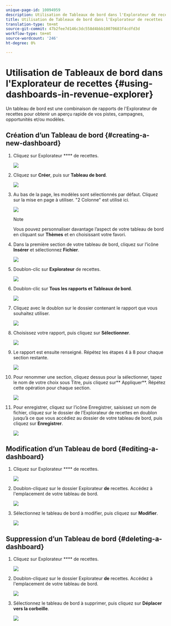 ```yaml
---
unique-page-id: 10094959
description: Utilisation de Tableaux de bord dans l'Explorateur de recettes - Documents marketing - Documentation du produit
title: Utilisation de Tableaux de bord dans l'Explorateur de recettes
translation-type: tm+mt
source-git-commit: 47b2fee7d146c3dc558d4bbb10070683f4cdfd3d
workflow-type: tm+mt
source-wordcount: '246'
ht-degree: 0%

---
```



# Utilisation de Tableaux de bord dans l&#39;Explorateur de recettes {#using-dashboards-in-revenue-explorer}

Un tableau de bord est une combinaison de rapports de l&#39;Explorateur de recettes pour obtenir un aperçu rapide de vos pistes, campagnes, opportunités et/ou modèles.

## Création d’un Tableau de bord {#creating-a-new-dashboard}

1. Cliquez sur Explorateur **** de recettes.

   ![](assets/one.png)

1. Cliquez sur **Créer**, puis sur **Tableau de bord**.

   ![](assets/two.png)

1. Au bas de la page, les modèles sont sélectionnés par défaut. Cliquez sur la mise en page à utiliser. &quot;2 Colonne&quot; est utilisé ici.

   ![](assets/three.png)

   >[!NOTE]
   >
   >Vous pouvez personnaliser davantage l’aspect de votre tableau de bord en cliquant sur **Thèmes** et en choisissant votre favori.

1. Dans la première section de votre tableau de bord, cliquez sur l’icône **Insérer** et sélectionnez **Fichier**.

   ![](assets/four.png)

1. Doublon-clic sur **Explorateur** de recettes.

   ![](assets/five.png)

1. Doublon-clic sur **Tous les rapports et Tableaux de bord**.

   ![](assets/six.png)

1. Cliquez avec le doublon sur le dossier contenant le rapport que vous souhaitez utiliser.

   ![](assets/seven.png)

1. Choisissez votre rapport, puis cliquez sur **Sélectionner**.

   ![](assets/eight.png)

1. Le rapport est ensuite renseigné. Répétez les étapes 4 à 8 pour chaque section restante.

   ![](assets/nine.png)

1. Pour renommer une section, cliquez dessus pour la sélectionner, tapez le nom de votre choix sous Titre, puis cliquez sur** Appliquer**. Répétez cette opération pour chaque section.

   ![](assets/ten.png)

1. Pour enregistrer, cliquez sur l’icône Enregistrer, saisissez un nom de fichier, cliquez sur le dossier de l’Explorateur de recettes en doublon jusqu’à ce que vous accédiez au dossier de votre tableau de bord, puis cliquez sur **Enregistrer**.

   ![](assets/eleven.png)

## Modification d’un Tableau de bord {#editing-a-dashboard}

1. Cliquez sur Explorateur **** de recettes.

   ![](assets/one.png)

1. Doublon-cliquez sur le dossier Explorateur **de** recettes. Accédez à l&#39;emplacement de votre tableau de bord.

   ![](assets/thirteen.png)

1. Sélectionnez le tableau de bord à modifier, puis cliquez sur **Modifier**.

   ![](assets/fourteen.png)

## Suppression d’un Tableau de bord {#deleting-a-dashboard}

1. Cliquez sur Explorateur **** de recettes.

   ![](assets/one.png)

1. Doublon-cliquez sur le dossier Explorateur **de** recettes. Accédez à l&#39;emplacement de votre tableau de bord.

   ![](assets/thirteen.png)

1. Sélectionnez le tableau de bord à supprimer, puis cliquez sur **Déplacer vers la corbeille**.

   ![](assets/fifteen.png)


